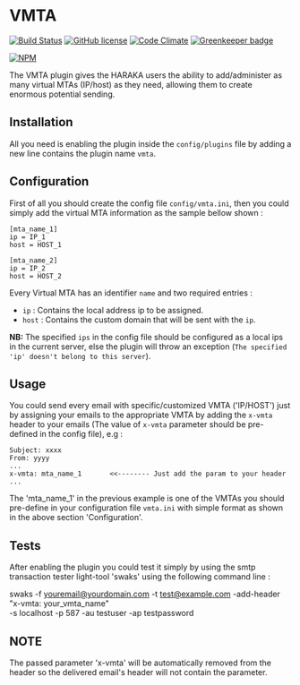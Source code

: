 VMTA
========

[![Build Status][ci-img]][ci-url]
[![GitHub license][gitHub-license-img]][gitHub-license-url]
[![Code Climate][clim-img]][clim-url]
[![Greenkeeper badge][gk-img]][gk-url]

[![NPM][npm-img]][npm-url]

The VMTA plugin gives the HARAKA users the ability to add/administer as many virtual
 MTAs (IP/host) as they need, allowing them to create enormous potential sending.

## Installation

All you need is enabling the plugin inside the `config/plugins` file by adding a new
line contains the plugin name `vmta`.

## Configuration

First of all you should create the config file `config/vmta.ini`, then you could simply
 add the virtual MTA information as the sample bellow shown :

```
[mta_name_1]
ip = IP_1
host = HOST_1

[mta_name_2]
ip = IP_2
host = HOST_2
```

Every Virtual MTA has an identifier `name` and two required entries : 

* `ip` : Contains the local address ip to be assigned.
* `host` : Contains the custom domain that will be sent with the `ip`.

**NB:** The specified `ips` in the config file should be configured as a local ips in the current
server, else the plugin will throw an exception (`The specified 'ip' doesn't belong to this
 server`).
 

## Usage

You could send every email with specific/customized VMTA ('IP/HOST') just by
assigning your emails to the appropriate VMTA by adding the `x-vmta` header to your
emails (The value of `x-vmta` parameter should be pre-defined in the config file),
e.g :


```
Subject: xxxx
From: yyyy
...
x-vmta: mta_name_1       <<-------- Just add the param to your header
...
```


The 'mta_name_1' in the previous example is one of the VMTAs you should pre-define in
your configuration file `vmta.ini` with simple format as shown in the above section
'Configuration'.


## Tests
After enabling the plugin you could test it simply by using the smtp transaction tester
light-tool 'swaks' using the following command line :

swaks -f youremail@yourdomain.com -t test@example.com -add-header "x-vmta: your_vmta_name"  \
  -s localhost -p 587 -au testuser -ap testpassword

## NOTE
The passed parameter 'x-vmta' will be automatically removed from the header so the
delivered email's header will not contain the parameter.

[ci-img]: https://travis-ci.org/acharkizakaria/haraka-plugin-accounting-files.svg
[ci-url]: https://travis-ci.org/acharkizakaria/haraka-plugin-accounting-files
[gitHub-license-img]: https://img.shields.io/badge/license-MIT-blue.svg
[gitHub-license-url]: https://raw.githubusercontent.com/acharkizakaria/haraka-plugin-vmta/master/LICENSE
[clim-img]: https://codeclimate.com/github/acharkizakaria/haraka-plugin-vmta/badges/gpa.svg
[clim-url]: https://codeclimate.com/github/acharkizakaria/haraka-plugin-vmta
[npm-img]: https://nodei.co/npm/haraka-plugin-vmta.png
[npm-url]: https://www.npmjs.com/package/haraka-plugin-vmta
[gk-img]: https://badges.greenkeeper.io/acharkizakaria/haraka-plugin-vmta.svg
[gk-url]: https://greenkeeper.io/